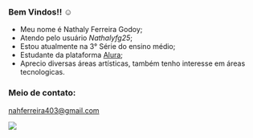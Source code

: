 ### Bem Vindos!! ☺️ ###
- Meu nome é Nathaly Ferreira Godoy;
- Atendo pelo usuário _Nathalyfg25_;
- Estou atualmente na 3° Série do ensino médio;
- Estudante da plataforma [Alura](htts//:www.alura.com.br);
- Aprecio diversas áreas artísticas, também tenho interesse em áreas tecnologicas.

### Meio de contato: ###

nahferreira403@gmail.com


![](https://tenor.com/pt-BR/view/eevee-flowers-daisies-pokemon-gif-12105221670160183133)
